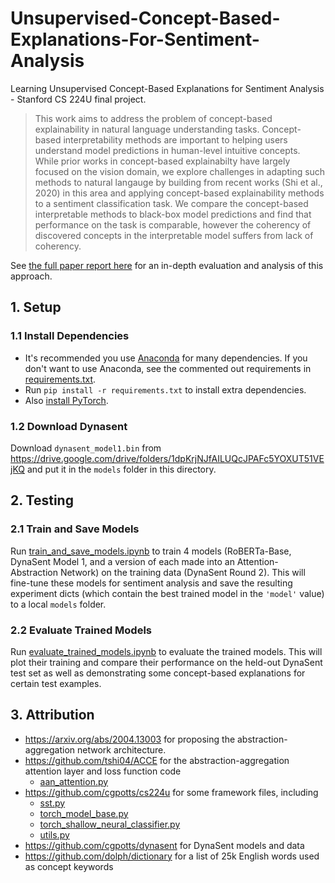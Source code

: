 # Unsupervised-Concept-Based-Explanations-For-Sentiment-Analysis
Learning Unsupervised Concept-Based Explanations for Sentiment Analysis - Stanford CS 224U final project.

> This work aims to address the problem of concept-based explainability in natural language understanding tasks. Concept-based interpretability methods are important to helping users understand model predictions in human-level intuitive concepts. While prior works in concept-based explainabilty have largely focused on the vision domain, we explore challenges in adapting such methods to natural langauge by building from recent works (Shi et al., 2020) in this area and applying concept-based explainability methods to a sentiment classification task. We compare the concept-based interpretable methods to black-box model predictions and find that performance on the task is comparable, however the coherency of discovered concepts in the interpretable model suffers from lack of coherency.

See [the full paper report here](./Unsupervised%20Concept%20Learning%20for%20Sentiment%20Analysis.pdf) for an in-depth evaluation and analysis of this approach.

## 1. Setup

### 1.1 Install Dependencies
- It's recommended you use [Anaconda](https://www.anaconda.com/products/distribution) for many dependencies. If you don't want to use Anaconda, see the commented out requirements in [requirements.txt](./requirements.txt).
- Run `pip install -r requirements.txt` to install extra dependencies.
- Also [install PyTorch](https://pytorch.org/get-started/locally/).

### 1.2 Download Dynasent
Download `dynasent_model1.bin` from https://drive.google.com/drive/folders/1dpKrjNJfAILUQcJPAFc5YOXUT51VEjKQ and put it in the `models` folder in this directory.

## 2. Testing

### 2.1 Train and Save Models
Run [train_and_save_models.ipynb](./train_and_save_models.ipynb) to train 4 models (RoBERTa-Base, DynaSent Model 1, and a version of each made into an Attention-Abstraction Network) on the training data (DynaSent Round 2). This will fine-tune these models for sentiment analysis and save the resulting experiment dicts (which contain the best trained model in the `'model'` value) to a local `models` folder.

### 2.2 Evaluate Trained Models
Run [evaluate_trained_models.ipynb](./evaluate_trained_models.ipynb) to evaluate the trained models. This will plot their training and compare their performance on the held-out DynaSent test set as well as demonstrating some concept-based explanations for certain test examples.

## 3. Attribution

- https://arxiv.org/abs/2004.13003 for proposing the abstraction-aggregation network architecture.
- https://github.com/tshi04/ACCE for the abstraction-aggregation attention layer and loss function code
  - [aan_attention.py](./aan_attention.py)
- https://github.com/cgpotts/cs224u for some framework files, including
  - [sst.py](./sst.py)
  - [torch_model_base.py](./torch_model_base.py)
  - [torch_shallow_neural_classifier.py](./torch_shallow_neural_classifier.py)
  - [utils.py](./utils.py)
- https://github.com/cgpotts/dynasent for DynaSent models and data
- https://github.com/dolph/dictionary for a list of 25k English words used as concept keywords